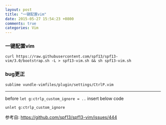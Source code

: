 ```yaml
---
layout: post
title: "一键配置vim"
date: 2015-05-27 15:54:23 +0800
comments: true
categories: Vim
---
```

### 一键配置vim
```
curl https://raw.githubusercontent.com/spf13/spf13-vim/3.0/bootstrap.sh -L > spf13-vim.sh && sh spf13-vim.sh
```

### bug更正
    
```
sublime vundle-vimfiles/plugin/settings/CtrlP.vim
```


----------
before `let g:ctrlp_custom_ignore = ..` insert below code

```
unlet g:ctrlp_custom_ignore
```

参考自: https://github.com/spf13/spf13-vim/issues/444
    